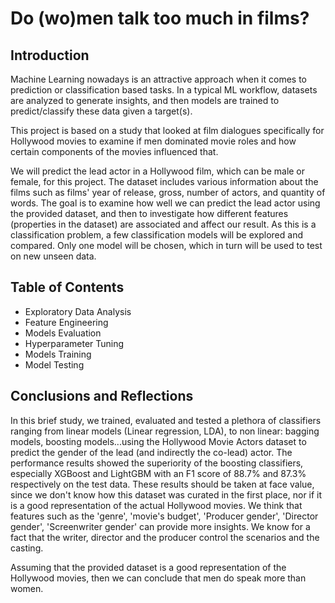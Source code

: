 # Do (wo)men talk too much in films?
## Introduction
Machine Learning nowadays is an attractive approach when it comes to prediction or classification based tasks. In a typical ML workflow, datasets are analyzed to generate insights, and then models are trained to predict/classify these data given a target(s). 


This project is based on a study that looked at film dialogues specifically for Hollywood movies to examine if men dominated movie roles and how certain components of the movies influenced that.


We will predict the lead actor in a Hollywood film, which can be male or female, for this project. The dataset includes various information about the films such as films' year of release, gross, number of actors, and quantity of words. The goal is to examine how well we can predict the lead actor using the provided dataset, and then to investigate how different features (properties in the dataset) are associated and affect our result. As this is a classification problem, a few classification models will be explored and compared. Only one model will be chosen, which in turn will be used to test on new unseen data.
## Table of Contents
* Exploratory Data Analysis
* Feature Engineering
* Models Evaluation
* Hyperparameter Tuning
* Models Training
* Model Testing


## Conclusions and Reflections
In this brief study, we trained, evaluated and tested a plethora of classifiers ranging from linear models (Linear regression, LDA), to non linear: bagging models, boosting models...using the Hollywood Movie Actors dataset to predict the gender of the lead (and indirectly the co-lead) actor. The performance results showed the superiority of the boosting classifiers, especially XGBoost and LightGBM with an F1 score of 88.7\% and 87.3\% respectively on the test data. These results should be taken at face value, since we don't know how this dataset was curated in the first place, nor if it is a good representation of the actual Hollywood movies. We think that features such as the  'genre', 'movie's budget', 'Producer gender', 'Director gender', 'Screenwriter gender' can provide more insights. We know for a fact that the writer, director and the producer control the scenarios and the casting. 

Assuming that the provided dataset is a good representation of the Hollywood movies, then we can conclude that men do speak more than women. 
